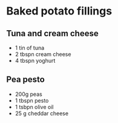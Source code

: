 # Baked potato fillings

## Tuna and cream cheese

- 1 tin of tuna
- 2 tbspn cream cheese
- 4 tbspn yoghurt

## Pea pesto

- 200g peas
- 1 tbspn pesto
- 1 tsbpn olive oil
- 25 g cheddar cheese